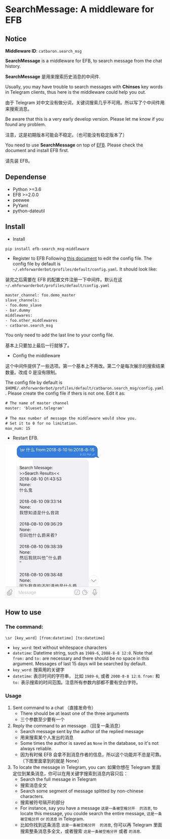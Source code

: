 # SearchMessage: A middleware for EFB 

## Notice

**Middleware ID**: `catbaron.search_msg`

**SearchMessage** is a middleware for EFB, to search message from the chat history.

**SearchMessage** 是用来搜索历史消息的中间件.

Usually, you may have trouble to search messages with **Chinses** key words in Telegram clients,
thus here is the middleware could help you out.

由于 Telegram 对中文没有做分词，关键词搜索几乎不可用。所以写了个中间件用来搜索消息。

Be aware that this is a very early develop version. Please let me know if you found any problem.

注意，这是初期版本可能会不稳定。（也可能没有稳定版本了）

You need to use **SearchMessage** on top of [EFB](https://ehforwarderbot.readthedocs.io). Please check the document and install EFB first.

请先装 EFB。

## Dependense

* Python >=3.6
* EFB >=2.0.0
* peewee
* PyYaml
* python-dateutil

## Install

* Install
```
pip install efb-search_msg-middleware
```
* Register to EFB
Following [this document](https://ehforwarderbot.readthedocs.io/en/latest/getting-started.html) to edit the config file. The config file by default is `~/.ehforwarderbot/profiles/default/config.yaml`. It should look like:

装完之后需要在 EFB 的配置文件注册一下中间件。默认在这 `~/.ehforwarderbot/profiles/default/config.yaml`
```
master_channel: foo.demo_master
slave_channels:
- foo.demo_slave
- bar.dummy
middlewares:
- foo.other_middlewares
- catbaron.search_msg
```

You only need to add the last line to your config file.

基本上只要加上最后一行就够了。

* Config the middleware

这个中间件提供了一些选项。第一个基本上不用改。第二个是每次展示的搜索结果数量。改成 0 是没有限制。

The config file by default is `$HOME/.ehforwarderbot/profiles/default/catbaron.search_msg/config.yaml`.
Please create the config file if thers is not one.  Edit it as:

```
# The name of master channel
master: 'blueset.telegram'

# The max number of message the middleware would show you. 
# Set it to 0 for no limitation.
max_num: 15
```

* Restart EFB.

![](./example.png)

## How to use
### The command: 
`\sr [key_word] [from:datetime] [to:datetime]`
* `key_word`: text without whitespace characters
* `datetime`: Datetime string, such as `1989-6`, `2008-8-8 12:0`. Note that `from:` and `to:` are necessary and there should be no space in this argument. Messages of last 15 days will be searched by default.
* `key_word`: 搜索用的关键字
* `datetime`: 表示时间的字符串， 比如 `1989-6`, 或者 `2008-8-8 12:0`. `from:` 和 `to:` 表示搜索的时间范围。注意所有参数内部都不要有空白字符。


### Usage
1. Sent command to a chat （直接发命令）
   * There should be at least one of the three arguments
   * 三个参数至少要有一个
2. Reply the command to an message （回复一条消息）
   * Search message sent by the author of the replied message
   * 用来搜索某个人发出的消息
   * Some times the author is saved as `None` in the database, so it's not always reliable. 
   * 因为有时候 EFB 会拿不到消息作者的信息，所以这个功能并不总是可靠。（下图里面拿到的就是 None）
3. To locate the message in Telegram, you can: 如果你想在 Telegram 里面定位到某条消息，你可以在用关键字搜索到消息内容只后：
   * Search the full message in Telegram
   * 搜索消息全文
   * Search some segment of message splitted by non-chinese characters.
   * 搜索被符号隔开的部分
   * For instance, say you have a message `这是一条被空格分开  的消息`, to locate this message, you coulde search the entire message, `这是一条被空格分开` or `的消息` in Telegram.
   * 比如你找到这条消息 `这是一条被空格分开  的消息`, 你可以再 Telegram 里面搜索整条消息多全文，或者搜索 `这是一条被空格分开` 或者 `的消息`.
